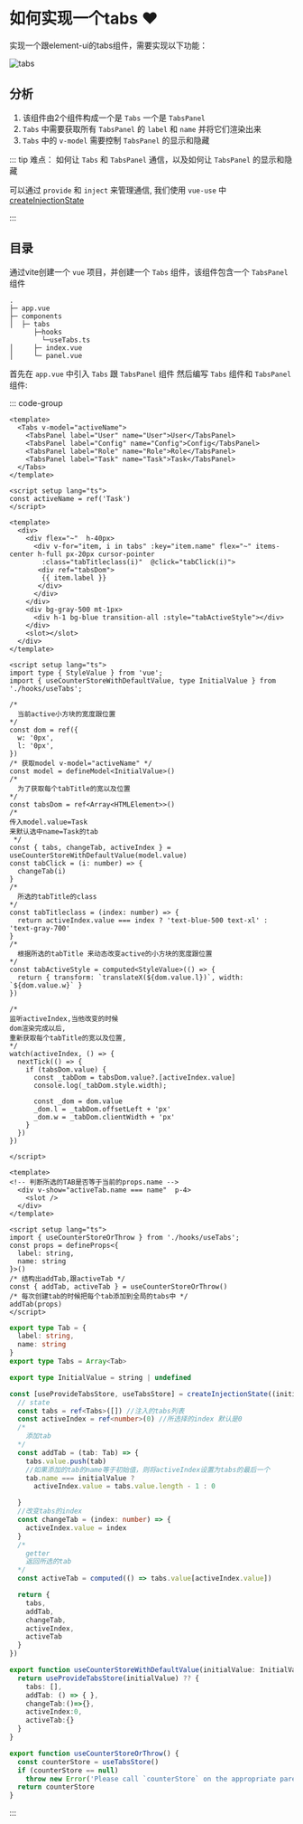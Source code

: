 # 如何实现一个tabs :heart:
实现一个跟element-ui的tabs组件，需要实现以下功能：


![tabs](/vue/tabs.gif)


## 分析
1. 该组件由2个组件构成一个是 `Tabs` 一个是 `TabsPanel`
2. `Tabs` 中需要获取所有 `TabsPanel` 的 `label` 和 `name` 并将它们渲染出来
3. `Tabs` 中的 `v-model` 需要控制 `TabsPanel` 的显示和隐藏

::: tip
难点：
如何让 `Tabs` 和 `TabsPanel` 通信，以及如何让 `TabsPanel` 的显示和隐藏

可以通过 `provide` 和 `inject` 来管理通信, 我们使用 `vue-use` 中 [createInjectionState](http://www.vueusejs.com/shared/createInjectionState/)

:::

## 目录
通过vite创建一个 `vue` 项目，并创建一个 `Tabs` 组件，该组件包含一个 `TabsPanel` 组件
```
.
├─ app.vue
├─ components
│  ├─ tabs
      ├─hooks
        └─useTabs.ts
│     ├─ index.vue
│     └─ panel.vue

```

首先在 `app.vue` 中引入 `Tabs` 跟 `TabsPanel` 组件
然后编写 `Tabs` 组件和 `TabsPanel` 组件:


::: code-group
```vue [app.vue]
<template>
  <Tabs v-model="activeName">
    <TabsPanel label="User" name="User">User</TabsPanel>
    <TabsPanel label="Config" name="Config">Config</TabsPanel>
    <TabsPanel label="Role" name="Role">Role</TabsPanel>
    <TabsPanel label="Task" name="Task">Task</TabsPanel>
  </Tabs>
</template>

<script setup lang="ts">
const activeName = ref('Task')
</script>
```


```vue [tabs/index.vue]
<template>
  <div>
    <div flex="~"  h-40px>
      <div v-for="item, i in tabs" :key="item.name" flex="~" items-center h-full px-20px cursor-pointer
        :class="tabTitleclass(i)"  @click="tabClick(i)">
       <div ref="tabsDom">
        {{ item.label }}
       </div>
      </div>
    </div>
    <div bg-gray-500 mt-1px>
      <div h-1 bg-blue transition-all :style="tabActiveStyle"></div>
    </div>
    <slot></slot>
  </div>
</template>

<script setup lang="ts">
import type { StyleValue } from 'vue';
import { useCounterStoreWithDefaultValue, type InitialValue } from './hooks/useTabs';

/* 
  当前active小方块的宽度跟位置
*/
const dom = ref({
  w: '0px',
  l: '0px',
})
/* 获取model v-model="activeName" */
const model = defineModel<InitialValue>()
/* 
  为了获取每个tabTitle的宽以及位置
*/
const tabsDom = ref<Array<HTMLElement>>()
/* 
传入model.value=Task 
来默认选中name=Task的tab
 */
const { tabs, changeTab, activeIndex } = useCounterStoreWithDefaultValue(model.value)
const tabClick = (i: number) => {
  changeTab(i)
}
/* 
  所选的tabTitle的class
*/
const tabTitleclass = (index: number) => {
  return activeIndex.value === index ? 'text-blue-500 text-xl' : 'text-gray-700'
}
/* 
  根据所选的tabTitle 来动态改变active的小方块的宽度跟位置
*/
const tabActiveStyle = computed<StyleValue>(() => {
  return { transform: `translateX(${dom.value.l})`, width: `${dom.value.w}` }
})

/* 
监听activeIndex,当他改变的时候
dom渲染完成以后,
重新获取每个tabTitle的宽以及位置,
*/
watch(activeIndex, () => {
  nextTick(() => {
    if (tabsDom.value) {
      const _tabDom = tabsDom.value?.[activeIndex.value]
      console.log(_tabDom.style.width);

      const _dom = dom.value
      _dom.l = _tabDom.offsetLeft + 'px'
      _dom.w = _tabDom.clientWidth + 'px'
    }
  })
})

</script>

```

```vue [tabs/panel.vue]
<template>
<!-- 判断所选的TAB是否等于当前的props.name -->
  <div v-show="activeTab.name === name"  p-4>
    <slot />
  </div>
</template>

<script setup lang="ts">
import { useCounterStoreOrThrow } from './hooks/useTabs';
const props = defineProps<{
  label: string,
  name: string
}>()
/* 结构出addTab,跟activeTab */
const { addTab, activeTab } = useCounterStoreOrThrow()
/* 每次创建tab的时候把每个tab添加到全局的tabs中 */
addTab(props)
</script>

```

```ts [tabs/hooks/useTabs.ts]
export type Tab = {
  label: string,
  name: string
}
export type Tabs = Array<Tab>

export type InitialValue = string | undefined

const [useProvideTabsStore, useTabsStore] = createInjectionState((initialValue: InitialValue) => {
  // state
  const tabs = ref<Tabs>([]) //注入的tabs列表
  const activeIndex = ref<number>(0) //所选择的index 默认是0
  /* 
    添加tab
  */
  const addTab = (tab: Tab) => {
    tabs.value.push(tab)
    //如果添加的tab的name等于初始值，则将activeIndex设置为tabs的最后一个
    tab.name === initialValue ?
      activeIndex.value = tabs.value.length - 1 : 0

  }
  //改变tabs的index
  const changeTab = (index: number) => {
    activeIndex.value = index
  }
  /* 
    getter
    返回所选的tab
  */
  const activeTab = computed(() => tabs.value[activeIndex.value])

  return {
    tabs,
    addTab,
    changeTab,
    activeIndex,
    activeTab
  }
})

export function useCounterStoreWithDefaultValue(initialValue: InitialValue) {
  return useProvideTabsStore(initialValue) ?? {
    tabs: [],
    addTab: () => { },
    changeTab:()=>{},
    activeIndex:0,
    activeTab:{}
  }
}

export function useCounterStoreOrThrow() {
  const counterStore = useTabsStore()
  if (counterStore == null)
    throw new Error('Please call `counterStore` on the appropriate parent component')
  return counterStore
}

```
::: 

